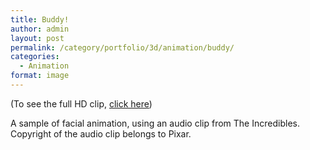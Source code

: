 ```yaml
---
title: Buddy!
author: admin
layout: post
permalink: /category/portfolio/3d/animation/buddy/
categories:
  - Animation
format: image
---
```

(To see the full HD clip, <a href="http://vimeo.com/35364332" target="_blank">click here</a>)

A sample of facial animation, using an audio clip from The Incredibles. Copyright of the audio clip belongs to Pixar.